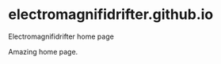 # electromagnifidrifter.github.io
Electromagnifidrifter home page

Amazing home page.  

  
    
        
            
                      
                                            
                              
                   
      
            
  
  
  
    

        
  

    
    
    

  
  



    
  

  

  
    
  
  


    
    





    
  

  
  
  

  
  


     









  









